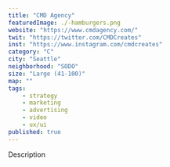 ```yaml
---
title: "CMD Agency"
featuredImage: ./-hamburgers.png
website: "https://www.cmdagency.com/"
twit: "https://twitter.com/CMDCreates"
inst: "https://www.instagram.com/cmdcreates"
category: "C"
city: "Seattle"
neighborhood: "SODO"
size: "Large (41-100)"
map: ""
tags:
    - strategy
    - marketing
    - advertising
    - video
    - ux/ui
published: true
---
```


Description
